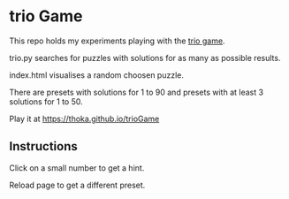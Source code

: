 # trio Game

This repo holds my experiments playing with the [trio game](https://www.ravensburger.de/spielanleitungen/ecm/Spielanleitungen/Trio.pdf).

trio.py searches for puzzles with solutions for as many as possible results.

index.html visualises a random choosen puzzle.

There are presets with solutions for 1 to 90 and presets with at least 3 solutions for 1 to 50.

Play it at https://thoka.github.io/trioGame

## Instructions

Click on a small number to get a hint.

Reload page to get a different preset.








